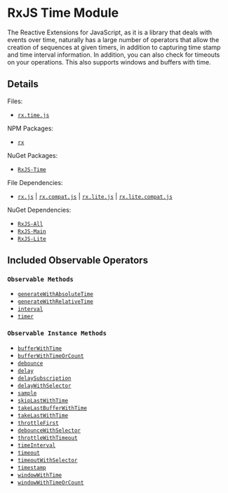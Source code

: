 # RxJS Time Module #

The Reactive Extensions for JavaScript, as it is a library that deals with events over time, naturally has a large number of operators that allow the creation of sequences at given timers, in addition to capturing time stamp and time interval information.  In addition, you can also check for timeouts on your operations.  This also supports windows and buffers with time.

## Details ##

Files:
- [`rx.time.js`](https://github.com/Reactive-Extensions/RxJS/blob/master/dist/rx.time.js)

NPM Packages:
- [`rx`](https://www.npmjs.org/package/rx)

NuGet Packages:
- [`RxJS-Time`](http://www.nuget.org/packages/RxJS-Time/)

File Dependencies:
- [`rx.js`](https://github.com/Reactive-Extensions/RxJS/blob/master/dist/rx.js) | [`rx.compat.js`](https://github.com/Reactive-Extensions/RxJS/blob/master/dist/rx.compat.js) | [`rx.lite.js`](https://github.com/Reactive-Extensions/RxJS/blob/master/dist/rx.lite.js) | [`rx.lite.compat.js`](https://github.com/Reactive-Extensions/RxJS/blob/master/dist/rx.lite.compat.js)

NuGet Dependencies:
- [`RxJS-All`](http://www.nuget.org/packages/RxJS-All/)
- [`RxJS-Main`](http://www.nuget.org/packages/RxJS-Main/)
- [`RxJS-Lite`](http://www.nuget.org/packages/RxJS-Lite/)

## Included Observable Operators ##

### `Observable Methods`
- [`generateWithAbsoluteTime`](../api/core/operators/generatewithabsolutetime.md)
- [`generateWithRelativeTime`](../api/core/operators/generatewithrelativetime.md)
- [`interval`](../api/core/operators/generatewithrelativetime.md)
- [`timer`](../api/core/operators/timer.md)

### `Observable Instance Methods`
- [`bufferWithTime`](../api/core/operators/bufferwithtime.md)
- [`bufferWithTimeOrCount`](../api/core/operators/bufferwithtimeorcount.md)
- [`debounce`](../api/core/operators/debounce.md)
- [`delay`](../api/core/operators/delay.md)
- [`delaySubscription`](../api/core/operators/delaysubscription.md)
- [`delayWithSelector`](../api/core/operators/delaywithselector.md)
- [`sample`](../api/core/operators/sample.md)
- [`skipLastWithTime`](../api/core/operators/skiplastwithtime.md)
- [`takeLastBufferWithTime`](../api/core/operators/takelastbufferwithtime.md)
- [`takeLastWithTime`](../api/core/operators/takelastwithtime.md)
- [`throttleFirst`](../api/core/operators/throttlefirst.md)
- [`debounceWithSelector`](../api/core/operators/debouncewithselector.md)
- [`throttleWithTimeout`](../api/core/operators/debounce.md)
- [`timeInterval`](../api/core/operators/timeinterval.md)
- [`timeout`](../api/core/operators/timeout.md)
- [`timeoutWithSelector`](../api/core/operators/timeoutwithselector.md)
- [`timestamp`](../api/core/operators/timestamp.md)
- [`windowWithTime`](../api/core/operators/windowwithtime.md)
- [`windowWithTimeOrCount`](../api/core/operators/windowwithtimeorcount.md)

